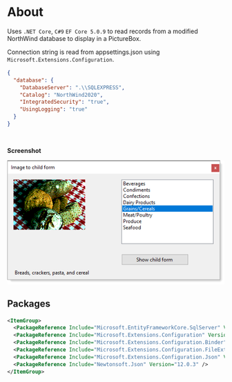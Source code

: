 ﻿# About

Uses `.NET Core`, `C#9` `EF Core 5.0.9` to read records from a modified NorthWind database to display in a PictureBox.

Connection string is read from appsettings.json using `Microsoft.Extensions.Configuration`.


```json
{
  "database": {
    "DatabaseServer": ".\\SQLEXPRESS",
    "Catalog": "NorthWind2020",
    "IntegratedSecurity": "true",
    "UsingLogging": "true"
  }
}
```

</br>

**Screenshot**

![img](assets/efcoreCategories.png)

## Packages

```xml
<ItemGroup>
  <PackageReference Include="Microsoft.EntityFrameworkCore.SqlServer" Version="5.0.9" />
  <PackageReference Include="Microsoft.Extensions.Configuration" Version="5.0.0" />
  <PackageReference Include="Microsoft.Extensions.Configuration.Binder" Version="5.0.0" />
  <PackageReference Include="Microsoft.Extensions.Configuration.FileExtensions" Version="5.0.0" />
  <PackageReference Include="Microsoft.Extensions.Configuration.Json" Version="5.0.0" />
  <PackageReference Include="Newtonsoft.Json" Version="12.0.3" />
</ItemGroup>
```